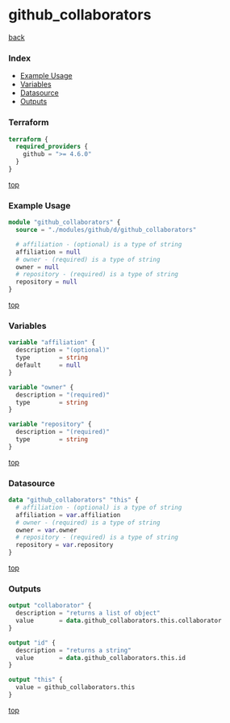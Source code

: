 # github_collaborators

[back](../github.md)

### Index

- [Example Usage](#example-usage)
- [Variables](#variables)
- [Datasource](#datasource)
- [Outputs](#outputs)

### Terraform

```terraform
terraform {
  required_providers {
    github = ">= 4.6.0"
  }
}
```

[top](#index)

### Example Usage

```terraform
module "github_collaborators" {
  source = "./modules/github/d/github_collaborators"

  # affiliation - (optional) is a type of string
  affiliation = null
  # owner - (required) is a type of string
  owner = null
  # repository - (required) is a type of string
  repository = null
}
```

[top](#index)

### Variables

```terraform
variable "affiliation" {
  description = "(optional)"
  type        = string
  default     = null
}

variable "owner" {
  description = "(required)"
  type        = string
}

variable "repository" {
  description = "(required)"
  type        = string
}
```

[top](#index)

### Datasource

```terraform
data "github_collaborators" "this" {
  # affiliation - (optional) is a type of string
  affiliation = var.affiliation
  # owner - (required) is a type of string
  owner = var.owner
  # repository - (required) is a type of string
  repository = var.repository
}
```

[top](#index)

### Outputs

```terraform
output "collaborator" {
  description = "returns a list of object"
  value       = data.github_collaborators.this.collaborator
}

output "id" {
  description = "returns a string"
  value       = data.github_collaborators.this.id
}

output "this" {
  value = github_collaborators.this
}
```

[top](#index)